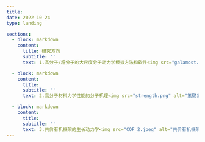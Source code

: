 ```yaml
---
title:
date: 2022-10-24
type: landing

sections:
  - block: markdown
    content:
      title: 研究方向
      subtitle: ''
      text: 1.高分子/超分子的大尺度分子动力学模拟方法和软件<img src="galamost.png" alt="GALAMOST" class="center-image" />

  - block: markdown
    content:
      title:
      subtitle: ''
      text: 2.高分子材料力学性能的分子机理<img src="strength.png" alt="氢键复合物的力学性能" class="center-image" />

  - block: markdown
    content:
      title:
      subtitle: ''
      text: 3.共价有机框架的生长动力学<img src="COF_2.jpeg" alt="共价有机框架生长" class="center-image" />
---
```

